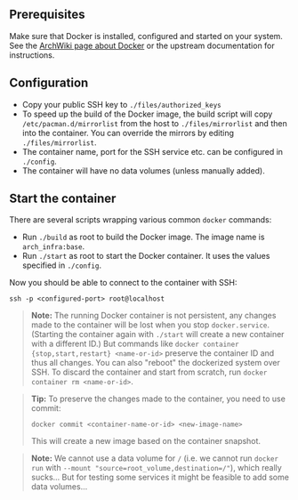 ## Prerequisites

Make sure that Docker is installed, configured and started on your system. See
the [ArchWiki page about Docker](https://wiki.archlinux.org/index.php/Docker)
or the upstream documentation for instructions.

## Configuration

- Copy your public SSH key to `./files/authorized_keys`
- To speed up the build of the Docker image, the build script will copy
  `/etc/pacman.d/mirrorlist` from the host to `./files/mirrorlist` and then into
  the container. You can override the mirrors by editing `./files/mirrorlist`.
- The container name, port for the SSH service etc. can be configured in
  `./config`.
- The container will have no data volumes (unless manually added).

## Start the container

There are several scripts wrapping various common `docker` commands:

- Run `./build` as root to build the Docker image. The image name is
  `arch_infra:base`.
- Run `./start` as root to start the Docker container. It uses the values
  specified in `./config`.

Now you should be able to connect to the container with SSH:

    ssh -p <configured-port> root@localhost

> __Note:__
> The running Docker container is not persistent, any changes made to the
> container will be lost when you stop `docker.service`. (Starting the container
> again with `./start` will create a new container with a different ID.) But
> commands like `docker container {stop,start,restart} <name-or-id>` preserve
> the container ID and thus all changes. You can also "reboot" the dockerized
> system over SSH. To discard the container and start from scratch, run
> `docker container rm <name-or-id>`.

> __Tip:__
> To preserve the changes made to the container, you need to use commit:
> ```
> docker commit <container-name-or-id> <new-image-name>
> ```
> This will create a new image based on the container snapshot.

> __Note:__
> We cannot use a data volume for `/` (i.e. we cannot run `docker run` with
> `--mount "source=root_volume,destination=/"`), which really sucks... But for
> testing some services it might be feasible to add some data volumes...
